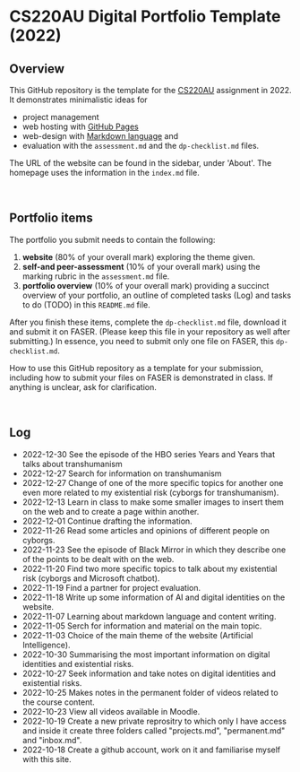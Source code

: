 # CS220AU Digital Portfolio Template (2022)
## Overview
This GitHub repository is the template for the [CS220AU](https://github.com/khofstadter/CS220AU) assignment in 2022. It demonstrates minimalistic ideas for 

- project management
- web hosting with [GitHub Pages](https://pages.github.com/) 
- web-design with [Markdown language](https://guides.github.com/features/mastering-markdown/) and
- evaluation with the `assessment.md` and the `dp-checklist.md` files. 

The URL of the website can be found in the sidebar, under 'About'. The homepage uses the information in the `index.md` file.

<br>

## Portfolio items
The portfolio you submit needs to contain the following:

1. **website** (80% of your overall mark) exploring the theme given.
2. **self-and peer-assessment** (10% of your overall mark) using the marking rubric in the `assessment.md` file.
3. **portfolio overview** (10% of your overall mark) providing a succinct overview of your portfolio, an outline of completed tasks (Log) and tasks to do (TODO) in this `README.md` file.

After you finish these items, complete the `dp-checklist.md` file, download it and submit it on FASER. (Please keep this file in your repository as well after submitting.) In essence, you need to submit only one file on FASER, this `dp-checklist.md`. 

How to use this GitHub repository as a template for your submission, including how to submit your files on FASER is demonstrated in class. If anything is unclear, ask for clarification. 

<br>

## Log
- 2022-12-30 See the episode of the HBO series Years and Years that talks about transhumanism
- 2022-12-27 Search for information on transhumanism
- 2022-12-27 Change of one of the more specific topics for another one even more related to my existential risk (cyborgs for transhumanism).
- 2022-12-13 Learn in class to make some smaller images to insert them on the web and to create a page within another.
- 2022-12-01 Continue drafting the information.
- 2022-11-26 Read some articles and opinions of different people on cyborgs.
- 2022-11-23 See the episode of Black Mirror in which they describe one of the points to be dealt with on the web.
- 2022-11-20 Find two more specific topics to talk about my existential risk (cyborgs and Microsoft chatbot).
- 2022-11-19 Find a partner for project evaluation.
- 2022-11-18 Write up some information of AI and digital identities on the website.
- 2022-11-07 Learning about markdown language and content writing.
- 2022-11-05 Serch for information and material on the main topic.
- 2022-11-03 Choice of the main theme of the website (Artificial Intelligence).
- 2022-10-30 Summarising the most important information on digital identities and existential risks.
- 2022-10-27 Seek information and take notes on digital identities and existential risks. 
- 2022-10-25 Makes notes in the permanent folder of videos related to the course content.
- 2022-10-23 View all videos available in Moodle.
- 2022-10-19 Create a new private reprositry to which only I have access and inside it create three folders called "projects.md", "permanent.md" and "inbox.md".
- 2022-10-18 Create a github account, work on it and familiarise myself with this site. 

 
<br>

